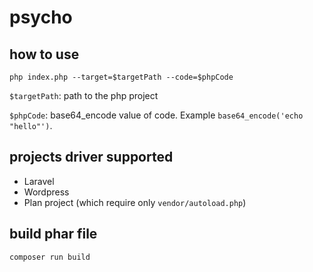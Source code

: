 # psycho

## how to use

`php index.php --target=$targetPath --code=$phpCode`

`$targetPath`: path to the php project

`$phpCode`: base64_encode value of code. Example `base64_encode('echo "hello"')`.

## projects driver supported

- Laravel
- Wordpress
- Plan project (which require only `vendor/autoload.php`)

## build phar file

`composer run build`
